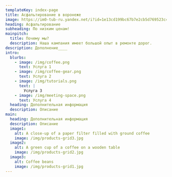 ```yaml
---
templateKey: index-page
title: Асфальтирование в воронеже
image: https://im0-tub-ru.yandex.net/i?id=1e13cd199bc67b7e2cb5d769523c4680&n=13
heading: Асфальтирование
subheading: По низким ценам!
mainpitch:
  title: Почему мы?
  description: Наша кампания имеет большой опыт в ремонте дорог.
description: Дополнение____
intro:
  blurbs:
    - image: /img/coffee.png
      text: Услуга 1
    - image: /img/coffee-gear.png
      text: Услуга 2
    - image: /img/tutorials.png
      text: |
        Услуга 3
    - image: /img/meeting-space.png
      text: Услуга 4
  heading: Дополнительная информация
  description: Описание
main:
  heading: Дополнительная информация
  description: Описание
  image1:
    alt: A close-up of a paper filter filled with ground coffee
    image: /img/products-grid3.jpg
  image2:
    alt: A green cup of a coffee on a wooden table
    image: /img/products-grid2.jpg
  image3:
    alt: Coffee beans
    image: /img/products-grid1.jpg
---
```

